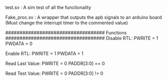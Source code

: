 test.sv : A sim test of all the functionality

Fake_proc.sv : A wrapper that outputs the apb signals to an arduino board (Must change the interrupt timer to the commented value)

###################################
Functions
###################################
Disable RTL:
  PWRITE = 1
  PWDATA = 0

Enable RTL:
  PWRITE = 1
  PWDATA = 1
  
Read Last Value:
  PWRITE = 0
  PADDR[3:0] == 0
  
Read Test Value:
  PWRITE = 0
  PADDR[3:0] != 0
